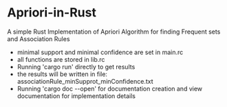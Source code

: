 # Apriori-in-Rust
A simple Rust Implementation of Apriori Algorithm for finding Frequent sets and Association Rules

- minimal support and minimal confidence are set in main.rc 
- all functions are stored in lib.rc
- Running 'cargo run' directly to get results
- the results will be written in file: associationRule_minSupprot_minConfidence.txt
- Running 'cargo doc --open' for documentation creation and view documentation for implementation details
